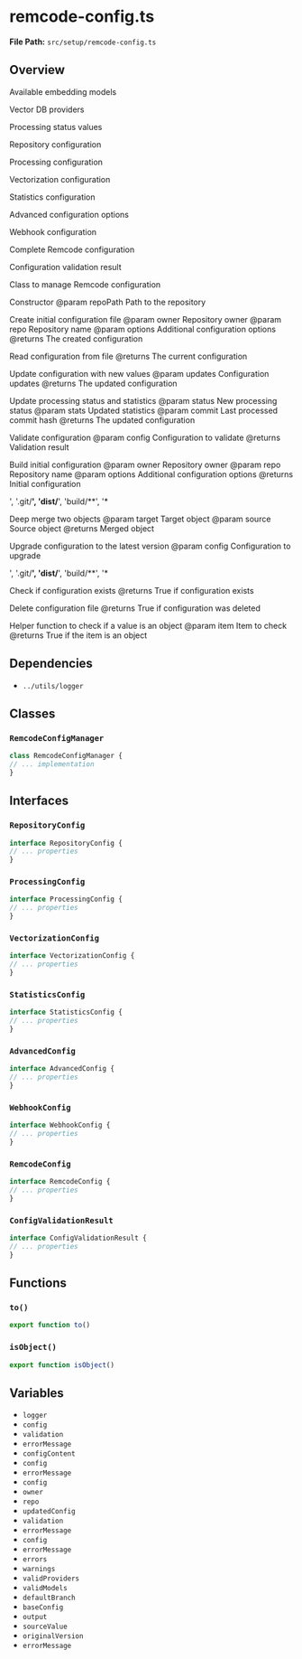 # remcode-config.ts

**File Path:** `src/setup/remcode-config.ts`

## Overview

Available embedding models

Vector DB providers

Processing status values

Repository configuration

Processing configuration

Vectorization configuration

Statistics configuration

Advanced configuration options

Webhook configuration

Complete Remcode configuration

Configuration validation result

Class to manage Remcode configuration

Constructor
@param repoPath Path to the repository

Create initial configuration file
@param owner Repository owner
@param repo Repository name
@param options Additional configuration options
@returns The created configuration

Read configuration from file
@returns The current configuration

Update configuration with new values
@param updates Configuration updates
@returns The updated configuration

Update processing status and statistics
@param status New processing status
@param stats Updated statistics
@param commit Last processed commit hash
@returns The updated configuration

Validate configuration
@param config Configuration to validate
@returns Validation result

Build initial configuration
@param owner Repository owner
@param repo Repository name
@param options Additional configuration options
@returns Initial configuration

',
          '.git/**',
          'dist/**',
          'build/**',
          '*

Deep merge two objects
@param target Target object
@param source Source object
@returns Merged object

Upgrade configuration to the latest version
@param config Configuration to upgrade

',
            '.git/**',
            'dist/**',
            'build/**',
            '*

Check if configuration exists
@returns True if configuration exists

Delete configuration file
@returns True if configuration was deleted

Helper function to check if a value is an object
@param item Item to check
@returns True if the item is an object

## Dependencies

- `../utils/logger`

## Classes

### `RemcodeConfigManager`

```typescript
class RemcodeConfigManager {
// ... implementation
}
```

## Interfaces

### `RepositoryConfig`

```typescript
interface RepositoryConfig {
// ... properties
}
```

### `ProcessingConfig`

```typescript
interface ProcessingConfig {
// ... properties
}
```

### `VectorizationConfig`

```typescript
interface VectorizationConfig {
// ... properties
}
```

### `StatisticsConfig`

```typescript
interface StatisticsConfig {
// ... properties
}
```

### `AdvancedConfig`

```typescript
interface AdvancedConfig {
// ... properties
}
```

### `WebhookConfig`

```typescript
interface WebhookConfig {
// ... properties
}
```

### `RemcodeConfig`

```typescript
interface RemcodeConfig {
// ... properties
}
```

### `ConfigValidationResult`

```typescript
interface ConfigValidationResult {
// ... properties
}
```

## Functions

### `to()`

```typescript
export function to()
```

### `isObject()`

```typescript
export function isObject()
```

## Variables

- `logger`
- `config`
- `validation`
- `errorMessage`
- `configContent`
- `config`
- `errorMessage`
- `config`
- `owner`
- `repo`
- `updatedConfig`
- `validation`
- `errorMessage`
- `config`
- `errorMessage`
- `errors`
- `warnings`
- `validProviders`
- `validModels`
- `defaultBranch`
- `baseConfig`
- `output`
- `sourceValue`
- `originalVersion`
- `errorMessage`

